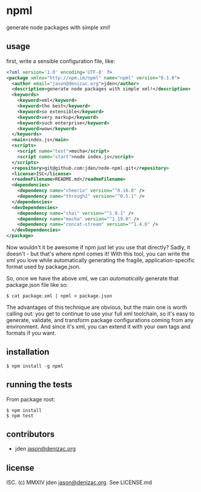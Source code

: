 # npml
generate node packages with simple xml!

## usage

first, write a sensible configuration file, like:
```xml
<?xml version='1.0' encoding='UTF-8' ?>
<package xmlns="http://npm.im/npml" name="npml" version="0.1.0">
  <author email="jason@denizac.org">jden</author>
  <description>generate node packages with simple xml!</description>
  <keywords>
    <keyword>xml</keyword>
    <keyword>the best</keyword>
    <keyword>so extensible</keyword>
    <keyword>very markup</keyword>
    <keyword>such enterprise</keyword>
    <keyword>wow</keyword>
  </keywords>
  <main>index.js</main>
  <scripts>
    <script name="test">mocha</script>
    <script name="start">node index.js</script>
  </scripts>
  <repository>git@github.com:jden/node-npml.git</repository>
  <license>ISC</license>
  <readmeFilename>README.md</readmeFilename>
  <dependencies>
    <dependency name="cheerio" version="^0.16.0" />
    <dependency name="through2" version="^0.5.1" />
  </dependencies>
  <devDependencies>
    <dependency name="chai" version="^1.9.1" />
    <dependency name="mocha" version="^1.19.0" />
    <dependency name="concat-stream" version="^1.4.6" />
  </devDependencies>
</package>
```
Now wouldn't it be awesome if npm just let you use that directly? Sadly, it doesn't - but that's where npml comes it! With this tool, you can write the xml you love while automatically generating the fragile, application-specific format used by package.json.

So, once we have the above xml, we can *automatically* generate that package.json file like so:

```console
$ cat package.xml | npml > package.json
```

The advantages of this technique are obvious, but the main one is worth calling out: you get to continue to use your full xml toolchain, so it's easy to generate, validate, and transform package configurations coming from any environment. And since it's xml, you can extend it with your own tags and formats if you want.

## installation

    $ npm install -g npml


## running the tests

From package root:

    $ npm install
    $ npm test


## contributors

- jden <jason@denizac.org>


## license

ISC. (c) MMXIV jden <jason@denizac.org>. See LICENSE.md
